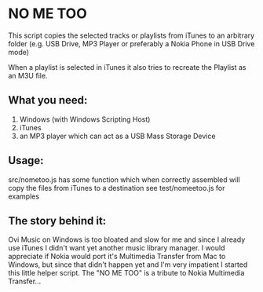 NO ME TOO
=========

This script copies the selected tracks or playlists from iTunes to an arbitrary folder (e.g. USB Drive, MP3 Player or preferably a Nokia Phone in USB Drive mode) 

When a playlist is selected in iTunes it also tries to recreate the Playlist as an M3U file.

What you need:
--------------
1. Windows (with Windows Scripting Host)
2. iTunes
3. an MP3 player which can act as a USB Mass Storage Device

Usage:
------
src/nometoo.js has some function which when correctly assembled will copy the files from iTunes to a destination
see test/nomeetoo.js for examples

The story behind it:
--------------------

Ovi Music on Windows is too bloated and slow for me and since I already use iTunes I didn't want yet another music library manager.
I would appreciate if Nokia would port it's Multimedia Transfer from Mac to Windows, but since that didn't happen yet and I'm very impatient I started this little helper script.
The "NO ME TOO" is a tribute to Nokia Multimedia Transfer... 
